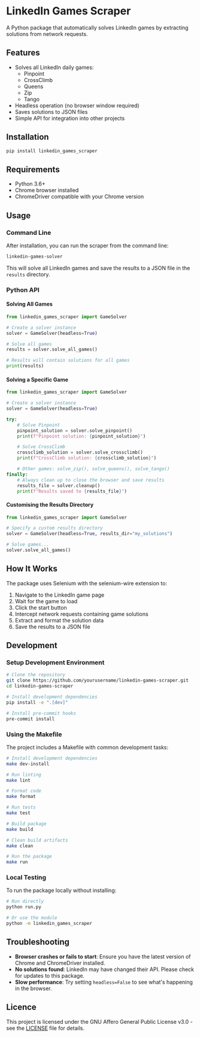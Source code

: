 # LinkedIn Games Scraper

A Python package that automatically solves LinkedIn games by extracting solutions from network requests.

## Features

- Solves all LinkedIn daily games:
  - Pinpoint
  - CrossClimb
  - Queens
  - Zip
  - Tango
- Headless operation (no browser window required)
- Saves solutions to JSON files
- Simple API for integration into other projects

## Installation

```bash
pip install linkedin_games_scraper
```

## Requirements

- Python 3.6+
- Chrome browser installed
- ChromeDriver compatible with your Chrome version

## Usage

### Command Line

After installation, you can run the scraper from the command line:

```bash
linkedin-games-solver
```

This will solve all LinkedIn games and save the results to a JSON file in the `results` directory.

### Python API

#### Solving All Games

```python
from linkedin_games_scraper import GameSolver

# Create a solver instance
solver = GameSolver(headless=True)

# Solve all games
results = solver.solve_all_games()

# Results will contain solutions for all games
print(results)
```

#### Solving a Specific Game

```python
from linkedin_games_scraper import GameSolver

# Create a solver instance
solver = GameSolver(headless=True)

try:
    # Solve Pinpoint
    pinpoint_solution = solver.solve_pinpoint()
    print(f"Pinpoint solution: {pinpoint_solution}")

    # Solve CrossClimb
    crossclimb_solution = solver.solve_crossclimb()
    print(f"CrossClimb solution: {crossclimb_solution}")

    # Other games: solve_zip(), solve_queens(), solve_tango()
finally:
    # Always clean up to close the browser and save results
    results_file = solver.cleanup()
    print(f"Results saved to {results_file}")
```

#### Customising the Results Directory

```python
from linkedin_games_scraper import GameSolver

# Specify a custom results directory
solver = GameSolver(headless=True, results_dir="my_solutions")

# Solve games...
solver.solve_all_games()
```

## How It Works

The package uses Selenium with the selenium-wire extension to:

1. Navigate to the LinkedIn game page
2. Wait for the game to load
3. Click the start button
4. Intercept network requests containing game solutions
5. Extract and format the solution data
6. Save the results to a JSON file

## Development

### Setup Development Environment

```bash
# Clone the repository
git clone https://github.com/yourusername/linkedin-games-scraper.git
cd linkedin-games-scraper

# Install development dependencies
pip install -e ".[dev]"

# Install pre-commit hooks
pre-commit install
```

### Using the Makefile

The project includes a Makefile with common development tasks:

```bash
# Install development dependencies
make dev-install

# Run linting
make lint

# Format code
make format

# Run tests
make test

# Build package
make build

# Clean build artifacts
make clean

# Run the package
make run
```

### Local Testing

To run the package locally without installing:

```bash
# Run directly
python run.py

# Or use the module
python -m linkedin_games_scraper
```

## Troubleshooting

- **Browser crashes or fails to start**: Ensure you have the latest version of Chrome and ChromeDriver installed.
- **No solutions found**: LinkedIn may have changed their API. Please check for updates to this package.
- **Slow performance**: Try setting `headless=False` to see what's happening in the browser.

## Licence

This project is licensed under the GNU Affero General Public License v3.0 - see the [LICENSE](LICENSE) file for details.
